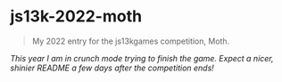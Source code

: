 # js13k-2022-moth

> My 2022 entry for the js13kgames competition, Moth.

_This year I am in crunch mode trying to finish the game. Expect a nicer, shinier README a few days after the competition ends!_

